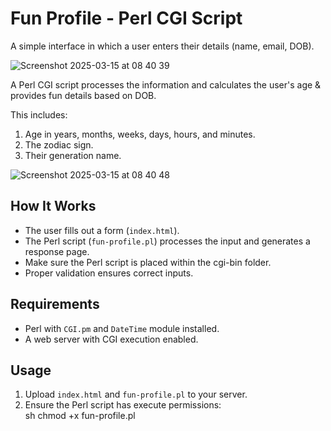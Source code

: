 # Fun Profile - Perl CGI Script

A simple interface in which a user enters their details (name, email, DOB).  

![Screenshot 2025-03-15 at 08 40 39](https://github.com/user-attachments/assets/c9a29972-bb29-4327-b60b-9f492c4ea829)

A Perl CGI script processes the information and calculates the user's age & provides fun details based on DOB.

This includes:
1. Age in years, months, weeks, days, hours, and minutes.  
2. The zodiac sign.  
3. Their generation name.  

![Screenshot 2025-03-15 at 08 40 48](https://github.com/user-attachments/assets/af7da74c-5dd1-428a-8da4-ba380de35e7a)


## How It Works
- The user fills out a form (`index.html`).
- The Perl script (`fun-profile.pl`) processes the input and generates a response page.
- Make sure the Perl script is placed within the cgi-bin folder. 
- Proper validation ensures correct inputs.

## Requirements
- Perl with `CGI.pm` and `DateTime` module installed.
- A web server with CGI execution enabled.

## Usage
1. Upload `index.html` and `fun-profile.pl` to your server.
2. Ensure the Perl script has execute permissions:  
   sh
   chmod +x fun-profile.pl
